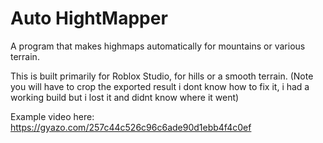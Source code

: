 # Auto HightMapper
 A program that makes highmaps automatically for mountains or various terrain.


This is built primarily for Roblox Studio, for hills or a smooth terrain. (Note you will have to crop the exported result i dont know how to fix it, i had a working build but i lost it and didnt know where it went)


Example video here: https://gyazo.com/257c44c526c96c6ade90d1ebb4f4c0ef
